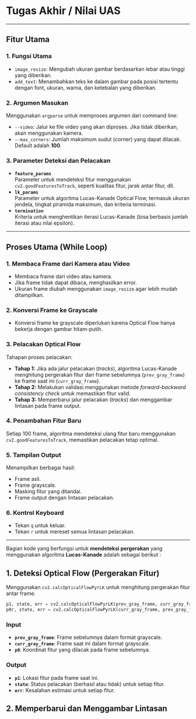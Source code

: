 # Tugas Akhir / Nilai UAS 
---
 
## Fitur Utama
### 1. **Fungsi Utama**
- `image_resize`: Mengubah ukuran gambar berdasarkan lebar atau tinggi yang diberikan.
- `add_text`: Menambahkan teks ke dalam gambar pada posisi tertentu dengan font, ukuran, warna, dan ketebalan yang diberikan.

### 2. **Argumen Masukan**
Menggunakan `argparse` untuk memproses argumen dari command line:
- `--video`: Jalur ke file video yang akan diproses. Jika tidak diberikan, akan menggunakan kamera.
- `--max_corners`: Jumlah maksimum sudut (corner) yang dapat dilacak. Default adalah **100**.

### 3. **Parameter Deteksi dan Pelacakan**
- **`feature_params`**  
  Parameter untuk mendeteksi fitur menggunakan `cv2.goodFeaturesToTrack`, seperti kualitas fitur, jarak antar fitur, dll.
- **`lk_params`**  
  Parameter untuk algoritma Lucas-Kanade Optical Flow, termasuk ukuran jendela, tingkat piramida maksimum, dan kriteria terminasi.
- **`termination`**  
  Kriteria untuk menghentikan iterasi Lucas-Kanade (bisa berbasis jumlah iterasi atau nilai epsilon).

---

## Proses Utama (While Loop)

### 1. **Membaca Frame dari Kamera atau Video**
- Membaca frame dari video atau kamera.
- Jika frame tidak dapat dibaca, menghasilkan error.
- Ukuran frame diubah menggunakan `image_resize` agar lebih mudah ditampilkan.

### 2. **Konversi Frame ke Grayscale**
- Konversi frame ke grayscale diperlukan karena Optical Flow hanya bekerja dengan gambar hitam-putih.

### 3. **Pelacakan Optical Flow**
Tahapan proses pelacakan:
- **Tahap 1:** Jika ada jalur pelacakan (*tracks*), algoritma Lucas-Kanade menghitung pergerakan fitur dari frame sebelumnya (`prev_gray_frame`) ke frame saat ini (`curr_gray_frame`).
- **Tahap 2:** Melakukan validasi menggunakan metode *forward-backward consistency check* untuk memastikan fitur valid.
- **Tahap 3:** Memperbarui jalur pelacakan (*tracks*) dan menggambar lintasan pada frame output.

### 4. **Penambahan Fitur Baru**
Setiap 100 frame, algoritma mendeteksi ulang fitur baru menggunakan `cv2.goodFeaturesToTrack`, memastikan pelacakan tetap optimal.

### 5. **Tampilan Output**
Menampilkan berbagai hasil:
- Frame asli.
- Frame grayscale.
- Masking fitur yang ditandai.
- Frame output dengan lintasan pelacakan.

### 6. **Kontrol Keyboard**
- Tekan `q` untuk keluar.
- Tekan `r` untuk mereset semua lintasan pelacakan.

---
Bagian kode yang berfungsi untuk **mendeteksi pergerakan** yang menggunakan algoritma **Lucas-Kanade** adalah sebagai berikut : 
## 1. Deteksi Optical Flow (Pergerakan Fitur)

Menggunakan `cv2.calcOpticalFlowPyrLK` untuk menghitung pergerakan fitur antar frame.

```python
p1, state, err = cv2.calcOpticalFlowPyrLK(prev_gray_frame, curr_gray_frame, p0, None, **lk_params)
p0r, state, err = cv2.calcOpticalFlowPyrLK(curr_gray_frame, prev_gray_frame, p1, None, **lk_params)
```

### Input
- **`prev_gray_frame`**: Frame sebelumnya dalam format grayscale.
- **`curr_gray_frame`**: Frame saat ini dalam format grayscale.
- **`p0`**: Koordinat fitur yang dilacak pada frame sebelumnya.

### Output
- **`p1`**: Lokasi fitur pada frame saat ini.
- **`state`**: Status pelacakan (berhasil atau tidak) untuk setiap fitur.
- **`err`**: Kesalahan estimasi untuk setiap fitur.

## 2. Memperbarui dan Menggambar Lintasan
